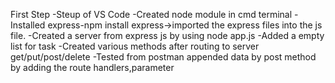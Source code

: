 First Step
-Steup of VS Code
-Created node module in cmd terminal
-Installed express-npm install express->imported the express files into the js file.
-Created a server from express js by using node app.js 
-Added a empty list for task
-Created various methods after routing to server get/put/post/delete
-Tested from postman appended data by post method by adding the route handlers,parameter
